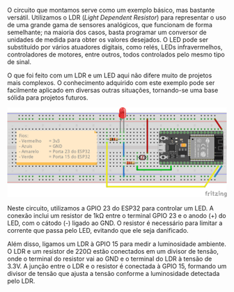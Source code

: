 O circuito que montamos serve como um exemplo básico, mas bastante versátil. Utilizamos o LDR (*Light Dependent Resistor*) para representar o uso de uma grande gama de sensores analógicos, que funcionam de forma semelhante; na maioria dos casos, basta programar um conversor de unidades de medida para obter os valores desejados. O LED pode ser substituído por vários atuadores digitais, como relés, LEDs infravermelhos, controladores de motores, entre outros, todos controlados pelo mesmo tipo de sinal.

O que foi feito com um LDR e um LED aqui não difere muito de projetos mais complexos. O conhecimento adquirido com este exemplo pode ser facilmente aplicado em diversas outras situações, tornando-se uma base sólida para projetos futuros.

![Circuito](Circuito_bb.png)

Neste circuito, utilizamos a GPIO 23 do ESP32 para controlar um LED. A conexão inclui um resistor de 1kΩ entre o terminal GPIO 23 e o anodo (+) do LED, com o cátodo (-) ligado ao GND. O resistor é necessário para limitar a corrente que passa pelo LED, evitando que ele seja danificado.

Além disso, ligamos um LDR à GPIO 15 para medir a luminosidade ambiente. O LDR e um resistor de 220Ω estão conectados em um divisor de tensão, onde o terminal do resistor vai ao GND e o terminal do LDR à tensão de 3.3V. A junção entre o LDR e o resistor é conectada à GPIO 15, formando um divisor de tensão que ajusta a tensão conforme a luminosidade detectada pelo LDR.